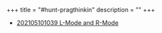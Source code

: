 +++
title = "#hunt-pragthinkin"
description = ""
+++



- [202105101039 L-Mode and R-Mode](/blips/202105101039-l-mode-and-r-mode)
